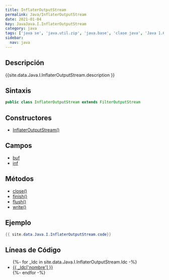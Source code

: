 ```yaml
---
title: InflaterOutputStream
permalink: Java/InflaterOutputStream
date: 2021-01-04
key: JavaJava.I.InflaterOutputStream
category: java
tags: ['java se', 'java.util.zip', 'java.base', 'clase java', 'Java 1.6']
sidebar: 
  nav: java
---
```


## Descripción
{{site.data.Java.I.InflaterOutputStream.description }}

## Sintaxis
~~~java
public class InflaterOutputStream extends FilterOutputStream
~~~

## Constructores
* [InflaterOutputStream()](/Java/InflaterOutputStream/InflaterOutputStream/)

## Campos
* [buf](/Java/InflaterOutputStream/buf)
* [inf](/Java/InflaterOutputStream/inf)

## Métodos
* [close()](/Java/InflaterOutputStream/close)
* [finish()](/Java/InflaterOutputStream/finish)
* [flush()](/Java/InflaterOutputStream/flush)
* [write()](/Java/InflaterOutputStream/write)

## Ejemplo
~~~java
{{ site.data.Java.I.InflaterOutputStream.code}}
~~~

## Líneas de Código
<ul>
{%- for _ldc in site.data.Java.I.InflaterOutputStream.ldc -%}
   <li>
       <a href="{{_ldc['url'] }}">{{ _ldc['nombre'] }}</a>
   </li>
{%- endfor -%}
</ul>
